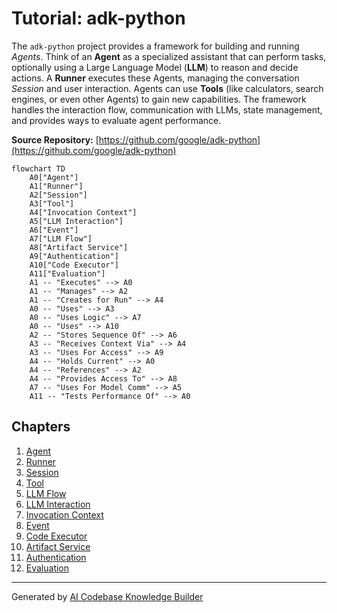 # Tutorial: adk-python

The `adk-python` project provides a framework for building and running *Agents*. Think of an **Agent** as a specialized assistant that can perform tasks, optionally using a Large Language Model (**LLM**) to reason and decide actions.
A **Runner** executes these Agents, managing the conversation *Session* and user interaction. Agents can use **Tools** (like calculators, search engines, or even other Agents) to gain new capabilities. The framework handles the interaction flow, communication with LLMs, state management, and provides ways to evaluate agent performance.


**Source Repository:** [https://github.com/google/adk-python](https://github.com/google/adk-python)

```mermaid
flowchart TD
    A0["Agent"]
    A1["Runner"]
    A2["Session"]
    A3["Tool"]
    A4["Invocation Context"]
    A5["LLM Interaction"]
    A6["Event"]
    A7["LLM Flow"]
    A8["Artifact Service"]
    A9["Authentication"]
    A10["Code Executor"]
    A11["Evaluation"]
    A1 -- "Executes" --> A0
    A1 -- "Manages" --> A2
    A1 -- "Creates for Run" --> A4
    A0 -- "Uses" --> A3
    A0 -- "Uses Logic" --> A7
    A0 -- "Uses" --> A10
    A2 -- "Stores Sequence Of" --> A6
    A3 -- "Receives Context Via" --> A4
    A3 -- "Uses For Access" --> A9
    A4 -- "Holds Current" --> A0
    A4 -- "References" --> A2
    A4 -- "Provides Access To" --> A8
    A7 -- "Uses For Model Comm" --> A5
    A11 -- "Tests Performance Of" --> A0
```

## Chapters

1. [Agent](01_agent.md)
2. [Runner](02_runner.md)
3. [Session](03_session.md)
4. [Tool](04_tool.md)
5. [LLM Flow](05_llm_flow.md)
6. [LLM Interaction](06_llm_interaction.md)
7. [Invocation Context](07_invocation_context.md)
8. [Event](08_event.md)
9. [Code Executor](09_code_executor.md)
10. [Artifact Service](10_artifact_service.md)
11. [Authentication](11_authentication.md)
12. [Evaluation](12_evaluation.md)


---

Generated by [AI Codebase Knowledge Builder](https://github.com/The-Pocket/Tutorial-Codebase-Knowledge)